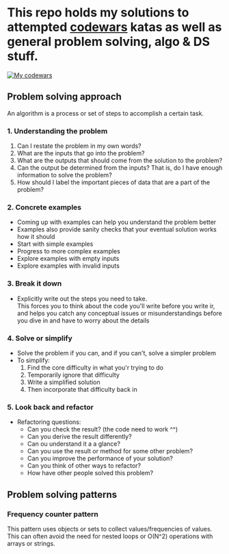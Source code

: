 # This repo holds my solutions to attempted [codewars](https://www.codewars.com/) katas as well as general problem solving, algo & DS stuff.

[![My codewars](https://www.codewars.com/users/kevin-labtani/badges/large)](https://www.codewars.com/users/kevin-labtani)

## Problem solving approach

An algorithm is a process or set of steps to accomplish a certain task.

### 1. Understanding the problem

1. Can I restate the problem in my own words?
1. What are the inputs that go into the problem?
1. What are the outputs that should come from the solution to the problem?
1. Can the output be determined from the inputs? That is, do I have enough information to solve the problem?
1. How should I label the important pieces of data that are a part of the problem?

### 2. Concrete examples

- Coming up with examples can help you understand the problem better
- Examples also provide sanity checks that your eventual solution works how it should
- Start with simple examples
- Progress to more complex examples
- Explore examples with empty inputs
- Explore examples with invalid inputs

### 3. Break it down

- Explicitly write out the steps you need to take.  
  This forces you to think about the code you'll write before you write ir, and helps you catch any conceptual issues or misunderstandings before you dive in and have to worry about the details

### 4. Solve or simplify

- Solve the problem if you can, and if you can't, solve a simpler problem
- To simplify:
  1. Find the core difficulty in what you'r trying to do
  2. Temporarily ignore that difficulty
  3. Write a simplified solution
  4. Then incorporate that difficulty back in

### 5. Look back and refactor

- Refactoring questions:
  - Can you check the result? (the code need to work ^^)
  - Can you derive the result differently?
  - Can ou understand it a a glance?
  - Can you use the result or method for some other problem?
  - Can you improve the performance of your solution?
  - Can you think of other ways to refactor?
  - How have other people solved this problem?

## Problem solving patterns

### Frequency counter pattern

This pattern uses objects or sets to collect values/frequencies of values. This can often avoid the need for nested loops or O(N^2) operations with arrays or strings.
